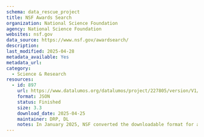```yaml
---
schema: data_rescue_project 
title: NSF Awards Search
organization: National Science Foundation
agency: National Science Foundation
websites: nsf.gov
data_source: https://www.nsf.gov/awardsearch/
description: 
last_modified: 2025-04-28
metadata_available: Yes
metadata_url: 
category:
  - Science & Research 
resources:
  - id: 897
    url: https://www.datalumos.org/datalumos/project/227805/version/V1/view
    format: JSON
    status: Finished
    size: 3.3
    download_date: 2025-04-25
    maintainer: DRP, DL
    notes: In January 2025, NSF converted the downloadable format for all awards from XML to JSON.In April 2024, NSF extended Program Element Codes (PECs) from four to six digits. Existing four-digit codes were converted to six-digits by adding a '00'. For example, PEC 4634 and 463400 are the same. Any updates to older awards use the new six-digit codes.The ""Historical Awards"" file contains all awards made prior to 1976. Please note that some data, such as text abstracts, are not available for these older awards.
---
```

